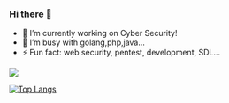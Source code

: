 ### Hi there 👋

- 🔭 I’m currently working on Cyber Security!
- 🌱 I’m busy with golang,php,java...
- ⚡ Fun fact: web security, pentest, development, SDL...

![](https://github-readme-stats.vercel.app/api?username=ChriskaliX&show_icons=true&hide_title=false)


[![Top Langs](https://github-readme-stats.vercel.app/api/top-langs/?username=chriskalix&hide=css,html)]()
